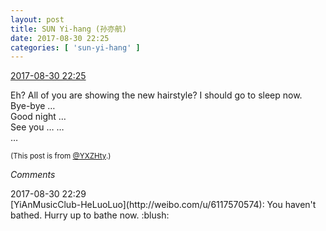 ```yaml
---
layout: post
title: SUN Yi-hang (孙亦航)
date: 2017-08-30 22:25
categories: [ 'sun-yi-hang' ]
---
```


<div class="weibo-info">
  <a href="http://weibo.com/2565158051/Fjxx19sqn">2017-08-30 22:25</a>
</div>

Eh? All of you are showing the new hairstyle? I should go to sleep now.  
Bye-bye …  
Good night …  
See you …
…  
…

<!-- more -->

<small>(This post is from [@YXZHty](http://weibo.com/2565158051).)</small>

*Comments*

<div class="weibo-info">2017-08-30 22:29</div>
[YiAnMusicClub-HeLuoLuo](http://weibo.com/u/6117570574): You haven't bathed. Hurry up to bathe now. :blush:
